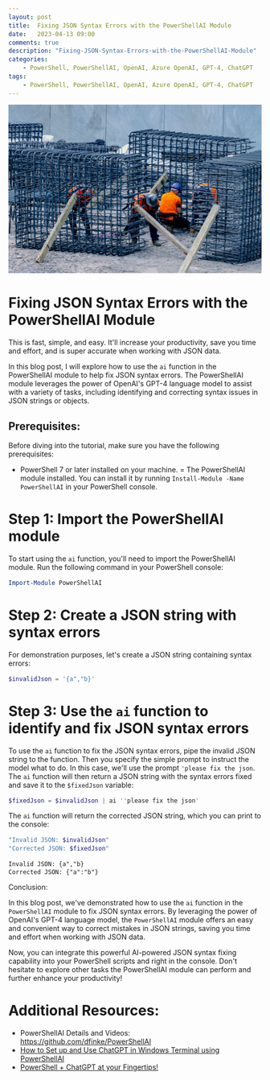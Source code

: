 ```yaml
---
layout: post
title:  Fixing JSON Syntax Errors with the PowerShellAI Module
date:   2023-04-13 09:00
comments: true
description: "Fixing-JSON-Syntax-Errors-with-the-PowerShellAI-Module"
categories:
    - PowerShell, PowerShellAI, OpenAI, Azure OpenAI, GPT-4, ChatGPT
tags:
    - PowerShell, PowerShellAI, OpenAI, Azure OpenAI, GPT-4, ChatGPT
---
```


![](/images/posts/ChatGPT/FixingJSON.jpg)

# Fixing JSON Syntax Errors with the PowerShellAI Module

This is fast, simple, and easy. It'll increase your productivity, save you time and effort, and is super accurate when working with JSON data.

In this blog post, I will explore how to use the `ai` function in the PowerShellAI module to help fix JSON syntax errors. The PowerShellAI module leverages the power of OpenAI's GPT-4 language model to assist with a variety of tasks, including identifying and correcting syntax issues in JSON strings or objects.

## Prerequisites:

Before diving into the tutorial, make sure you have the following prerequisites:

- PowerShell 7 or later installed on your machine.
= The PowerShellAI module installed. You can install it by running `Install-Module -Name PowerShellAI` in your PowerShell console.

# Step 1: Import the PowerShellAI module

To start using the `ai` function, you'll need to import the PowerShellAI module. Run the following command in your PowerShell console:

```powershell
Import-Module PowerShellAI
```

# Step 2: Create a JSON string with syntax errors

For demonstration purposes, let's create a JSON string containing syntax errors:

```powershell
$invalidJson = '{a","b}'
```

# Step 3: Use the `ai` function to identify and fix JSON syntax errors

To use the `ai` function to fix the JSON syntax errors, pipe the invalid JSON string to the function. Then you specify the simple prompt to instruct the model what to do. In this case, we'll use the prompt `'please fix the json`. The `ai` function will then return a JSON string with the syntax errors fixed and save it to the `$fixedJson` variable:

```powershell
$fixedJson = $invalidJson | ai ''please fix the json'
```

The `ai` function will return the corrected JSON string, which you can print to the console:

```powershell
"Invalid JSON: $invalidJson"
"Corrected JSON: $fixedJson"
```

```
Invalid JSON: {a","b}
Corrected JSON: {"a":"b"}
```

Conclusion:

In this blog post, we've demonstrated how to use the `ai` function in the `PowerShellAI` module to fix JSON syntax errors. By leveraging the power of OpenAI's GPT-4 language model, the `PowerShellAI` module offers an easy and convenient way to correct mistakes in JSON strings, saving you time and effort when working with JSON data.

Now, you can integrate this powerful AI-powered JSON syntax fixing capability into your PowerShell scripts and right in the console. Don't hesitate to explore other tasks the PowerShellAI module can perform and further enhance your productivity!

# Additional Resources:

- PowerShellAI Details and Videos: https://github.com/dfinke/PowerShellAI
- [How to Set up and Use ChatGPT in Windows Terminal using PowerShellAI](https://dfinke.github.io/powershellai,%20powershell,%20chatgpt,%20windows%20terminal/2023/03/24/How-to-Set-up-and-Use-ChatGPT-in-Windows-Terminal-using-PowerShellAI.html)
- [PowerShell + ChatGPT at your Fingertips!](https://dfinke.github.io/powershell,%20powershellai,%20openai,%20azure%20openai/2023/04/11/PowerShell-+-ChatGPT-at-your-Fingertips.html)